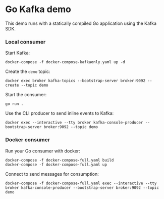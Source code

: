 # Go Kafka demo

This demo runs with a statically compiled Go application using the Kafka SDK.

### Local consumer

Start Kafka:

```
docker-compose -f docker-compose-kafkaonly.yaml up -d
```

Create the `demo` topic:

```
docker exec broker kafka-topics --bootstrap-server broker:9092 --create --topic demo
```

Start the consumer:

```
go run .
```

Use the CLI producer to send inline events to Kafka:

```
docker exec --interactive --tty broker kafka-console-producer --bootstrap-server broker:9092 --topic demo
```

### Docker consumer

Run your Go consumer with docker:

```
docker-compose -f docker-compose-full.yaml build
docker-compose -f docker-compose-full.yaml up
```

Connect to send messages for consumption:

```
docker-compose -f docker-compose-full.yaml exec --interactive --tty broker kafka-console-producer --bootstrap-server broker:9092 --topic demo
```
